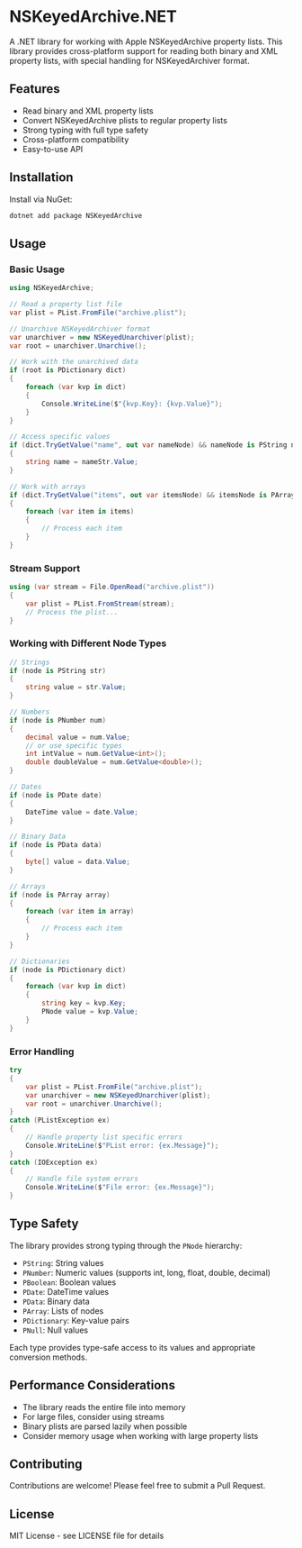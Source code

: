 # NSKeyedArchive.NET

A .NET library for working with Apple NSKeyedArchive property lists. This library provides cross-platform support for reading both binary and XML property lists, with special handling for NSKeyedArchiver format.

## Features

- Read binary and XML property lists
- Convert NSKeyedArchive plists to regular property lists
- Strong typing with full type safety
- Cross-platform compatibility
- Easy-to-use API

## Installation

Install via NuGet:

```bash
dotnet add package NSKeyedArchive
```

## Usage

### Basic Usage

```csharp
using NSKeyedArchive;

// Read a property list file
var plist = PList.FromFile("archive.plist");

// Unarchive NSKeyedArchiver format
var unarchiver = new NSKeyedUnarchiver(plist);
var root = unarchiver.Unarchive();

// Work with the unarchived data
if (root is PDictionary dict)
{
    foreach (var kvp in dict)
    {
        Console.WriteLine($"{kvp.Key}: {kvp.Value}");
    }
}

// Access specific values
if (dict.TryGetValue("name", out var nameNode) && nameNode is PString nameStr)
{
    string name = nameStr.Value;
}

// Work with arrays
if (dict.TryGetValue("items", out var itemsNode) && itemsNode is PArray items)
{
    foreach (var item in items)
    {
        // Process each item
    }
}
```

### Stream Support

```csharp
using (var stream = File.OpenRead("archive.plist"))
{
    var plist = PList.FromStream(stream);
    // Process the plist...
}
```

### Working with Different Node Types

```csharp
// Strings
if (node is PString str)
{
    string value = str.Value;
}

// Numbers
if (node is PNumber num)
{
    decimal value = num.Value;
    // or use specific types
    int intValue = num.GetValue<int>();
    double doubleValue = num.GetValue<double>();
}

// Dates
if (node is PDate date)
{
    DateTime value = date.Value;
}

// Binary Data
if (node is PData data)
{
    byte[] value = data.Value;
}

// Arrays
if (node is PArray array)
{
    foreach (var item in array)
    {
        // Process each item
    }
}

// Dictionaries
if (node is PDictionary dict)
{
    foreach (var kvp in dict)
    {
        string key = kvp.Key;
        PNode value = kvp.Value;
    }
}
```

### Error Handling

```csharp
try
{
    var plist = PList.FromFile("archive.plist");
    var unarchiver = new NSKeyedUnarchiver(plist);
    var root = unarchiver.Unarchive();
}
catch (PListException ex)
{
    // Handle property list specific errors
    Console.WriteLine($"PList error: {ex.Message}");
}
catch (IOException ex)
{
    // Handle file system errors
    Console.WriteLine($"File error: {ex.Message}");
}
```

## Type Safety

The library provides strong typing through the `PNode` hierarchy:

- `PString`: String values
- `PNumber`: Numeric values (supports int, long, float, double, decimal)
- `PBoolean`: Boolean values
- `PDate`: DateTime values
- `PData`: Binary data
- `PArray`: Lists of nodes
- `PDictionary`: Key-value pairs
- `PNull`: Null values

Each type provides type-safe access to its values and appropriate conversion methods.

## Performance Considerations

- The library reads the entire file into memory
- For large files, consider using streams
- Binary plists are parsed lazily when possible
- Consider memory usage when working with large property lists

## Contributing

Contributions are welcome! Please feel free to submit a Pull Request.

## License

MIT License - see LICENSE file for details